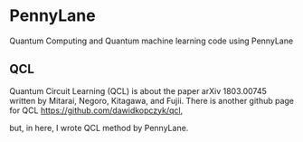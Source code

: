# PennyLane

Quantum Computing and Quantum machine learning code using PennyLane

## QCL
Quantum Circuit Learning (QCL) is about the paper arXiv 1803.00745 written by Mitarai, Negoro, Kitagawa, and Fujii. 
There is another github page for QCL https://github.com/dawidkopczyk/qcl, 

but, in here, I wrote QCL method by PennyLane. 
